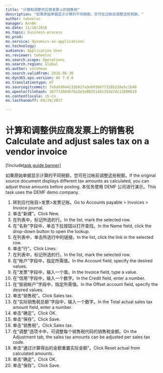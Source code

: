 ```yaml
--- 
title: "计算和调整供应商发票上的销售税"
description: "如果原始单据显示计算的不同税额，您可在过帐前调整这些税额。"
author: twheeloc
manager: AnnBe
ms.date: 11/10/2016
ms.topic: business-process
ms.prod: 
ms.service: dynamics-ax-applications
ms.technology: 
audience: Application User
ms.reviewer: twheeloc
ms.search.scope: Operations
ms.search.region: Global
ms.author: vstehman
ms.search.validFrom: 2016-06-30
ms.dyn365.ops.version: AX 7.0.0
ms.translationtype: HT
ms.sourcegitcommit: 7e0a5d044133b917a3eb9386773205218e5c1b40
ms.openlocfilehash: 367772604bf6a3e1e0825144135da7dc12680619
ms.contentlocale: zh-cn
ms.lasthandoff: 09/29/2017

---
```

# <a name="calculate-and-adjust-sales-tax-on-a-vendor-invoice"></a><span data-ttu-id="1fb74-103">计算和调整供应商发票上的销售税</span><span class="sxs-lookup"><span data-stu-id="1fb74-103">Calculate and adjust sales tax on a vendor invoice</span></span>

[!include[task guide banner](../../includes/task-guide-banner.md)]

<span data-ttu-id="1fb74-104">如果原始单据显示计算的不同税额，您可在过帐前调整这些税额。</span><span class="sxs-lookup"><span data-stu-id="1fb74-104">If the original source document displays different tax amounts as calculated, you can adjust those amounts before posting.</span></span> <span data-ttu-id="1fb74-105">本任务使用 DEMF 公司进行演示。</span><span class="sxs-lookup"><span data-stu-id="1fb74-105">This task uses the DEMF demo company.</span></span>

1. <span data-ttu-id="1fb74-106">转到应付账目>发票>发票记账。</span><span class="sxs-lookup"><span data-stu-id="1fb74-106">Go to Accounts payable > Invoices > Invoice journal.</span></span>
2. <span data-ttu-id="1fb74-107">单击“新建”。</span><span class="sxs-lookup"><span data-stu-id="1fb74-107">Click New.</span></span>
3. <span data-ttu-id="1fb74-108">在列表中，标记所选的行。</span><span class="sxs-lookup"><span data-stu-id="1fb74-108">In the list, mark the selected row.</span></span>
4. <span data-ttu-id="1fb74-109">在“名称”字段中，单击下拉按钮以打开查找。</span><span class="sxs-lookup"><span data-stu-id="1fb74-109">In the Name field, click the drop-down button to open the lookup.</span></span>
5. <span data-ttu-id="1fb74-110">在列表中，单击所选行中的链接。</span><span class="sxs-lookup"><span data-stu-id="1fb74-110">In the list, click the link in the selected row.</span></span>
6. <span data-ttu-id="1fb74-111">单击“行”。</span><span class="sxs-lookup"><span data-stu-id="1fb74-111">Click Lines.</span></span>
7. <span data-ttu-id="1fb74-112">在列表中，标记所选的行。</span><span class="sxs-lookup"><span data-stu-id="1fb74-112">In the list, mark the selected row.</span></span>
8. <span data-ttu-id="1fb74-113">在“帐户”字段中，指定所需值。</span><span class="sxs-lookup"><span data-stu-id="1fb74-113">In the Account field, specify the desired values.</span></span>
9. <span data-ttu-id="1fb74-114">在“发票”字段中，输入一个值。</span><span class="sxs-lookup"><span data-stu-id="1fb74-114">In the Invoice field, type a value.</span></span>
10. <span data-ttu-id="1fb74-115">在“信用”字段中，输入一个数字。</span><span class="sxs-lookup"><span data-stu-id="1fb74-115">In the Credit field, enter a number.</span></span>
11. <span data-ttu-id="1fb74-116">在“抵销帐户”字段中，指定所需值。</span><span class="sxs-lookup"><span data-stu-id="1fb74-116">In the Offset account field, specify the desired values.</span></span>
12. <span data-ttu-id="1fb74-117">单击“销售税”。</span><span class="sxs-lookup"><span data-stu-id="1fb74-117">Click Sales tax.</span></span>
13. <span data-ttu-id="1fb74-118">在“实际销售税总额”字段中，输入一个数字。</span><span class="sxs-lookup"><span data-stu-id="1fb74-118">In the Total actual sales tax amount field, enter a number.</span></span>
14. <span data-ttu-id="1fb74-119">单击“确定”。</span><span class="sxs-lookup"><span data-stu-id="1fb74-119">Click OK.</span></span>
15. <span data-ttu-id="1fb74-120">单击“保存”。</span><span class="sxs-lookup"><span data-stu-id="1fb74-120">Click Save.</span></span>
16. <span data-ttu-id="1fb74-121">单击“销售税”。</span><span class="sxs-lookup"><span data-stu-id="1fb74-121">Click Sales tax.</span></span>
17. <span data-ttu-id="1fb74-122">在“调整”选项卡中，可调整每个销售税代码的销售税金额。</span><span class="sxs-lookup"><span data-stu-id="1fb74-122">On the Adjustment tab, the sales tax amounts can be adjusted per sales tax code.</span></span>
18. <span data-ttu-id="1fb74-123">单击“通过计算得出的金额重置实际金额”。</span><span class="sxs-lookup"><span data-stu-id="1fb74-123">Click Reset actual from calculated amounts.</span></span>
19. <span data-ttu-id="1fb74-124">单击“确定”。</span><span class="sxs-lookup"><span data-stu-id="1fb74-124">Click OK.</span></span>
20. <span data-ttu-id="1fb74-125">单击“保存”。</span><span class="sxs-lookup"><span data-stu-id="1fb74-125">Click Save.</span></span>



